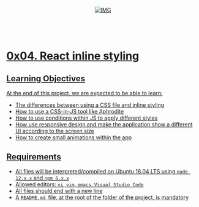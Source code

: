 <!-- repo image -->
<br />
<div align="center">
  <a href="https://github.com/github_username/repo_name">
    <img src="https://github.com/Abubacer/README-Template/blob/master/images/banner.png" alt="IMG" 
  </a>

<h1 align="center"></h1>
<div align="left">
<br />

# 0x04. React inline styling  
## Learning Objectives

At the end of this project, we are expected to be able to learn:

  - The differences between using a CSS file and inline styling
  - How to use a CSS-in-JS tool like Aphrodite
  - How to use conditions within JS to apply different styles
  - How use responsive design and make the application show a different UI according to the screen size
  - How to create small animations within the app


## Requirements

  - All files will be interpreted/compiled on Ubuntu 18.04 LTS using `node 12.x.x` and `npm 6.x.x`
  - Allowed editors: `vi`, `vim`, `emacs`, `Visual Studio Code`
  - All files should end with a new line
  - A `README.md `file, at the root of the folder of the project, is mandatory

</div>
